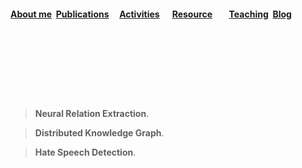 #### [About me](./README.html)&nbsp; [Publications](./Publications.html)&nbsp; &nbsp; &nbsp;[Activities](./Activities.html)&nbsp; &nbsp; &nbsp; [Resource](./Resource.html)&nbsp; &nbsp; &nbsp;  &nbsp; [Teaching](./teaching.html)&nbsp; [Blog](./blog.html)&nbsp;

<p>&nbsp;</p>
<p>&nbsp;</p>
<p>&nbsp;</p>
<p>&nbsp;</p>




>**Neural Relation Extraction**. 

>**Distributed Knowledge Graph**. 

>**Hate Speech Detection**. 





